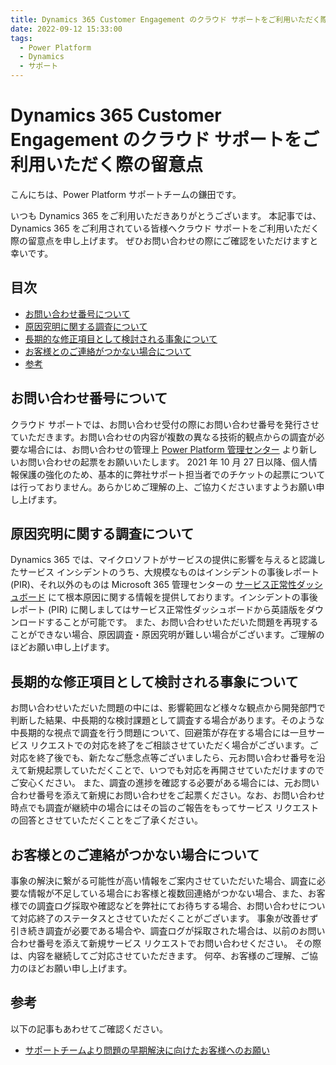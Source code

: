```yaml
---
title: Dynamics 365 Customer Engagement のクラウド サポートをご利用いただく際の留意点
date: 2022-09-12 15:33:00
tags:
  - Power Platform
  - Dynamics
  - サポート
---
```


# Dynamics 365 Customer Engagement のクラウド サポートをご利用いただく際の留意点

こんにちは、Power Platform サポートチームの鎌田です。

いつも Dynamics 365 をご利用いただきありがとうございます。
本記事では、Dynamics 365 をご利用されている皆様へクラウド サポートをご利用いただく際の留意点を申し上げます。
ぜひお問い合わせの際にご確認をいただけますと幸いです。

## 目次

- [お問い合わせ番号について](#お問い合わせ番号について)
- [原因究明に関する調査について](#原因究明に関する調査について)
- [長期的な修正項目として検討される事象について](#長期的な修正項目として検討される事象について)
- [お客様とのご連絡がつかない場合について](#お客様とのご連絡がつかない場合について)
- [参考](#参考)

## お問い合わせ番号について

クラウド サポートでは、お問い合わせ受付の際にお問い合わせ番号を発行させていただきます。お問い合わせの内容が複数の異なる技術的観点からの調査が必要な場合には、お問い合わせの管理上 [Power Platform 管理センター](https://admin.powerplatform.microsoft.com/) より新しいお問い合わせの起票をお願いいたします。
2021 年 10 月 27 日以降、個人情報保護の強化のため、基本的に弊社サポート担当者でのチケットの起票については行っておりません。あらかじめご理解の上、ご協力くださいますようお願い申し上げます。

## 原因究明に関する調査について

Dynamics 365 では、マイクロソフトがサービスの提供に影響を与えると認識したサービス インシデントのうち、大規模なものはインシデントの事後レポート (PIR)、それ以外のものは Microsoft 365 管理センターの [サービス正常性ダッシュボード](https://admin.microsoft.com/Adminportal/Home#/servicehealth) にて根本原因に関する情報を提供しております。インシデントの事後レポート (PIR) に関しましてはサービス正常性ダッシュボードから英語版をダウンロードすることが可能です。
また、お問い合わせいただいた問題を再現することができない場合、原因調査・原因究明が難しい場合がございます。ご理解のほどお願い申し上げます。

## 長期的な修正項目として検討される事象について

お問い合わせいただいた問題の中には、影響範囲など様々な観点から開発部門で判断した結果、中長期的な検討課題として調査する場合があります。そのような中長期的な視点で調査を行う問題について、回避策が存在する場合には一旦サービス リクエストでの対応を終了をご相談させていただく場合がございます。ご対応を終了後でも、新たなご懸念点等ございましたら、元お問い合わせ番号を沿えて新規起票していただくことで、いつでも対応を再開させていただけますのでご安心ください。
また、調査の進捗を確認する必要がある場合には、元お問い合わせ番号を添えて新規にお問い合わせをご起票ください。なお、お問い合わせ時点でも調査が継続中の場合にはその旨のご報告をもってサービス リクエストの回答とさせていただくことをご了承ください。

## お客様とのご連絡がつかない場合について

事象の解決に繋がる可能性が高い情報をご案内させていただいた場合、調査に必要な情報が不足している場合にお客様と複数回連絡がつかない場合、また、お客様での調査ログ採取や確認などを弊社にてお待ちする場合、お問い合わせについて対応終了のステータスとさせていただくことがございます。
事象が改善せず引き続き調査が必要である場合や、調査ログが採取された場合は、以前のお問い合わせ番号を添えて新規サービス リクエストでお問い合わせください。
その際は、内容を継続してご対応させていただきます。
何卒、お客様のご理解、ご協力のほどお願い申し上げます。

## 参考

以下の記事もあわせてご確認ください。

- [サポートチームより問題の早期解決に向けたお客様へのお願い](https://jpdynamicscrm.github.io/blog/powerplatform/For-early-resolution-of-issues.md)
